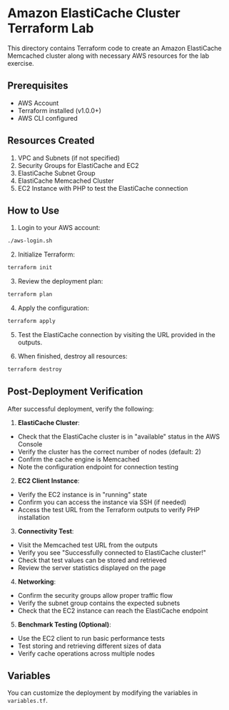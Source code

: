 # Amazon ElastiCache Cluster Terraform Lab

This directory contains Terraform code to create an Amazon ElastiCache Memcached cluster along with necessary AWS resources for the lab exercise.

## Prerequisites

- AWS Account
- Terraform installed (v1.0.0+)
- AWS CLI configured

## Resources Created

1. VPC and Subnets (if not specified)
2. Security Groups for ElastiCache and EC2
3. ElastiCache Subnet Group
4. ElastiCache Memcached Cluster
5. EC2 Instance with PHP to test the ElastiCache connection

## How to Use

1. Login to your AWS account:
```bash
./aws-login.sh
```

2. Initialize Terraform:
```bash
terraform init
```

3. Review the deployment plan:
```bash
terraform plan
```

4. Apply the configuration:
```bash
terraform apply
```

5. Test the ElastiCache connection by visiting the URL provided in the outputs.

6. When finished, destroy all resources:
```bash
terraform destroy
```

## Post-Deployment Verification

After successful deployment, verify the following:

1. **ElastiCache Cluster**:
- Check that the ElastiCache cluster is in "available" status in the AWS Console
- Verify the cluster has the correct number of nodes (default: 2)
- Confirm the cache engine is Memcached
- Note the configuration endpoint for connection testing

2. **EC2 Client Instance**:
- Verify the EC2 instance is in "running" state
- Confirm you can access the instance via SSH (if needed)
- Access the test URL from the Terraform outputs to verify PHP installation

3. **Connectivity Test**:
- Visit the Memcached test URL from the outputs
- Verify you see "Successfully connected to ElastiCache cluster!"
- Check that test values can be stored and retrieved
- Review the server statistics displayed on the page

4. **Networking**:
- Confirm the security groups allow proper traffic flow
- Verify the subnet group contains the expected subnets
- Check that the EC2 instance can reach the ElastiCache endpoint

5. **Benchmark Testing (Optional)**:
- Use the EC2 client to run basic performance tests
- Test storing and retrieving different sizes of data
- Verify cache operations across multiple nodes

## Variables

You can customize the deployment by modifying the variables in `variables.tf`.

